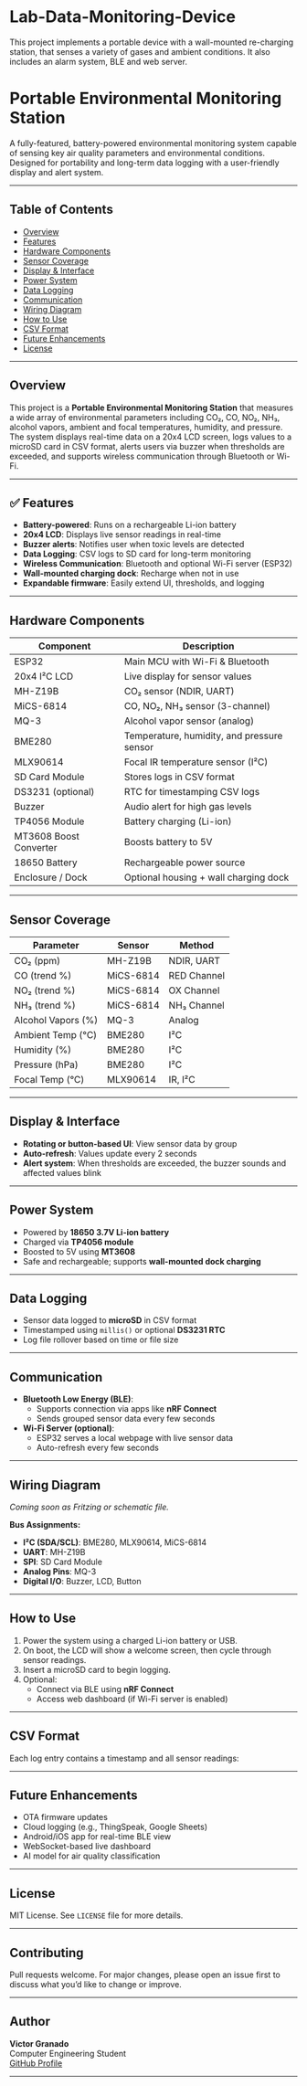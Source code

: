 # Lab-Data-Monitoring-Device
This project implements a portable device with a wall-mounted re-charging station, that senses a variety of gases and ambient conditions. It also includes an alarm system, BLE and web server.   

# Portable Environmental Monitoring Station

A fully-featured, battery-powered environmental monitoring system capable of sensing key air quality parameters and environmental conditions. Designed for portability and long-term data logging with a user-friendly display and alert system.

---

## Table of Contents
- [Overview](#overview)
- [Features](#features)
- [Hardware Components](#hardware-components)
- [Sensor Coverage](#sensor-coverage)
- [Display & Interface](#display--interface)
- [Power System](#power-system)
- [Data Logging](#data-logging)
- [Communication](#communication)
- [Wiring Diagram](#wiring-diagram)
- [How to Use](#how-to-use)
- [CSV Format](#csv-format)
- [Future Enhancements](#future-enhancements)
- [License](#license)

---

## Overview

This project is a **Portable Environmental Monitoring Station** that measures a wide array of environmental parameters including CO₂, CO, NO₂, NH₃, alcohol vapors, ambient and focal temperatures, humidity, and pressure. The system displays real-time data on a 20x4 LCD screen, logs values to a microSD card in CSV format, alerts users via buzzer when thresholds are exceeded, and supports wireless communication through Bluetooth or Wi-Fi.

---

## ✅ Features

- **Battery-powered**: Runs on a rechargeable Li-ion battery
- **20x4 LCD**: Displays live sensor readings in real-time
- **Buzzer alerts**: Notifies user when toxic levels are detected
- **Data Logging**: CSV logs to SD card for long-term monitoring
- **Wireless Communication**: Bluetooth and optional Wi-Fi server (ESP32)
- **Wall-mounted charging dock**: Recharge when not in use
- **Expandable firmware**: Easily extend UI, thresholds, and logging

---

## Hardware Components

| Component               | Description                                       |
|------------------------|---------------------------------------------------|
| ESP32                  | Main MCU with Wi-Fi & Bluetooth                   |
| 20x4 I²C LCD           | Live display for sensor values                    |
| MH-Z19B                | CO₂ sensor (NDIR, UART)                          |
| MiCS-6814              | CO, NO₂, NH₃ sensor (3-channel)                   |
| MQ-3                   | Alcohol vapor sensor (analog)                     |
| BME280                 | Temperature, humidity, and pressure sensor        |
| MLX90614               | Focal IR temperature sensor (I²C)                 |
| SD Card Module         | Stores logs in CSV format                         |
| DS3231 (optional)      | RTC for timestamping CSV logs                     |
| Buzzer                 | Audio alert for high gas levels                   |
| TP4056 Module          | Battery charging (Li-ion)                         |
| MT3608 Boost Converter | Boosts battery to 5V                              |
| 18650 Battery          | Rechargeable power source                         |
| Enclosure / Dock       | Optional housing + wall charging dock             |

---

## Sensor Coverage

| Parameter               | Sensor      | Method        |
|------------------------|-------------|---------------|
| CO₂ (ppm)              | MH-Z19B     | NDIR, UART    |
| CO (trend %)           | MiCS-6814   | RED Channel   |
| NO₂ (trend %)          | MiCS-6814   | OX Channel    |
| NH₃ (trend %)          | MiCS-6814   | NH₃ Channel   |
| Alcohol Vapors (%)     | MQ-3        | Analog        |
| Ambient Temp (°C)      | BME280      | I²C           |
| Humidity (%)           | BME280      | I²C           |
| Pressure (hPa)         | BME280      | I²C           |
| Focal Temp (°C)        | MLX90614    | IR, I²C       |

---

## Display & Interface

- **Rotating or button-based UI**: View sensor data by group
- **Auto-refresh**: Values update every 2 seconds
- **Alert system**: When thresholds are exceeded, the buzzer sounds and affected values blink

---

## Power System

- Powered by **18650 3.7V Li-ion battery**
- Charged via **TP4056 module**
- Boosted to 5V using **MT3608**
- Safe and rechargeable; supports **wall-mounted dock charging**

---

## Data Logging

- Sensor data logged to **microSD** in CSV format
- Timestamped using `millis()` or optional **DS3231 RTC**
- Log file rollover based on time or file size

---

## Communication

- **Bluetooth Low Energy (BLE)**:
  - Supports connection via apps like **nRF Connect**
  - Sends grouped sensor data every few seconds
- **Wi-Fi Server (optional)**:
  - ESP32 serves a local webpage with live sensor data
  - Auto-refresh every few seconds

---

## Wiring Diagram

*Coming soon as Fritzing or schematic file.*

**Bus Assignments:**
- **I²C (SDA/SCL)**: BME280, MLX90614, MiCS-6814
- **UART**: MH-Z19B
- **SPI**: SD Card Module
- **Analog Pins**: MQ-3
- **Digital I/O**: Buzzer, LCD, Button

---

## How to Use

1. Power the system using a charged Li-ion battery or USB.
2. On boot, the LCD will show a welcome screen, then cycle through sensor readings.
3. Insert a microSD card to begin logging.
4. Optional:
   - Connect via BLE using **nRF Connect**
   - Access web dashboard (if Wi-Fi server is enabled)

---

## CSV Format

Each log entry contains a timestamp and all sensor readings:



---

## Future Enhancements

- OTA firmware updates
- Cloud logging (e.g., ThingSpeak, Google Sheets)
- Android/iOS app for real-time BLE view
- WebSocket-based live dashboard
- AI model for air quality classification

---

## License

MIT License. See `LICENSE` file for more details.

---

## Contributing

Pull requests welcome. For major changes, please open an issue first to discuss what you’d like to change or improve.

---

## Author

**Victor Granado**  
Computer Engineering Student  
[GitHub Profile](https://github.com/yourusername)

---
